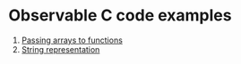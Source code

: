 # Observable C code examples

1. [Passing arrays to functions](arrays/passing)
2. [String representation](strings/representation)